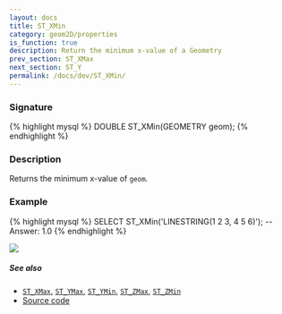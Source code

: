 ```yaml
---
layout: docs
title: ST_XMin
category: geom2D/properties
is_function: true
description: Return the minimum x-value of a Geometry
prev_section: ST_XMax
next_section: ST_Y
permalink: /docs/dev/ST_XMin/
---
```


### Signature

{% highlight mysql %}
DOUBLE ST_XMin(GEOMETRY geom);
{% endhighlight %}

### Description

Returns the minimum x-value of `geom`.

### Example

{% highlight mysql %}
SELECT ST_XMin('LINESTRING(1 2 3, 4 5 6)');
-- Answer:    1.0
{% endhighlight %}

<img class="displayed" src="../ST_XMin.png"/>

##### See also

* [`ST_XMax`](../ST_XMax), [`ST_YMax`](../ST_YMax), [`ST_YMin`](../ST_YMin), [`ST_ZMax`](../ST_ZMax), [`ST_ZMin`](../ST_ZMin)
* <a href="https://github.com/orbisgis/h2gis/blob/master/h2gis-functions/src/main/java/org/h2gis/functions/spatial/properties/ST_XMin.java" target="_blank">Source code</a>
